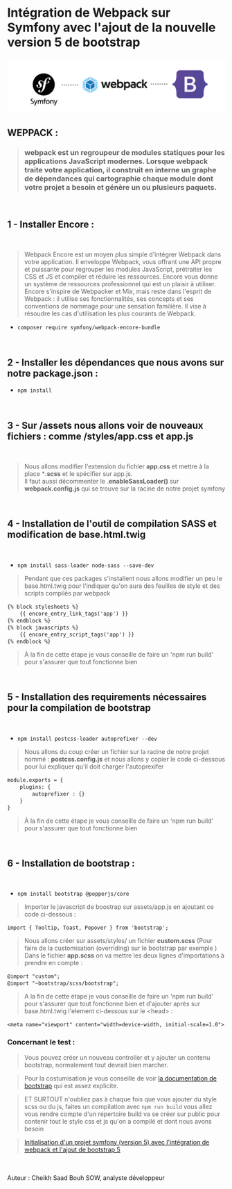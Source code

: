 # Intégration de Webpack sur  Symfony avec l'ajout de la nouvelle version 5 de bootstrap

![symfony - bootstrap 5 - Webpack](articles_webpack.jpg)
<br>

## WEPPACK : 
> ### webpack est un regroupeur de modules statiques pour les applications JavaScript modernes. Lorsque webpack traite votre application, il construit en interne un graphe de dépendances qui cartographie chaque module dont votre projet a besoin et génère un ou plusieurs paquets.


<br>

## 1 - Installer **Encore** : 

<br>

> Webpack Encore est un moyen plus simple d'intégrer Webpack dans votre application. Il enveloppe Webpack, vous offrant une API propre et puissante pour regrouper les modules JavaScript, prétraiter les CSS et JS et compiler et réduire les ressources. Encore vous donne un système de ressources professionnel qui est un plaisir à utiliser.
Encore s'inspire de Webpacker et Mix, mais reste dans l'esprit de Webpack : il utilise ses fonctionnalités, ses concepts et ses conventions de nommage pour une sensation familière. Il vise à résoudre les cas d'utilisation les plus courants de Webpack.

- `composer require symfony/webpack-encore-bundle`


<br>

## 2 - Installer les dépendances que nous avons sur notre package.json : 

- `npm install`

<br>

## 3 - Sur /assets nous allons voir de nouveaux fichiers : comme /styles/app.css et  app.js

<br>

> Nous allons modifier l'extension du fichier **app.css** et mettre à la place ***.scss** et le spécifier sur app.js. <br> Il faut aussi décommenter le .**enableSassLoader()** sur **webpack.config.js** qui se trouve sur la racine de notre projet symfony

<br>

## 4 - Installation de l'outil de compilation SASS et modification de base.html.twig

<br>

- `npm install sass-loader node-sass --save-dev`

> Pendant que ces packages s'installent nous allons modifier un peu le base.html.twig pour l'indiquer qu'on aura des feuilles de style et  des scripts compilés par webpack

```  
{% block stylesheets %}
    {{ encore_entry_link_tags('app') }}
{% endblock %}
{% block javascripts %}
    {{ encore_entry_script_tags('app') }}
{% endblock %}
```

> À la fin de cette étape je vous conseille de faire un 'npm run build' pour s'assurer que tout fonctionne bien

<br>

## 5 - Installation des requirements nécessaires pour la compilation de bootstrap

<br>

- `npm install postcss-loader autoprefixer --dev`

>   Nous allons du coup créer un fichier sur la racine de notre projet nommé : **postcss.config.js** et nous allons y copier le code ci-dessous pour lui expliquer qu'il doit charger l'autoprexifer

```
module.exports = {
    plugins: {
        autoprefixer : {}
    }
}
```

> À la fin de cette étape je vous conseille de faire un 'npm run build' pour s'assurer que tout fonctionne bien

<br>

## 6 - Installation de bootstrap : 

<br>

- `npm install bootstrap @popperjs/core`

> Importer le javascript de boostrap sur assets/app.js en ajoutant ce code ci-dessous  : 

```
import { Tooltip, Toast, Popover } from 'bootstrap';
```

> Nous allons créer sur assets/styles/ un fichier **custom.scss** (Pour faire de la customisation (overriding) sur le bootstrap par exemple ) 
> Dans le fichier **app.scss** on va mettre les deux lignes d'importations à prendre en compte :

```
@import "custom";
@import "~bootstrap/scss/bootstrap";
```

> A la fin de cette étape je vous conseille de faire un 'npm run build' pour s'assurer que tout fonctionne bien et d'ajouter après sur base.html.twig l'element ci-dessous sur le \<head> :
```
<meta name="viewport" content="width=device-width, initial-scale=1.0">
```


### Concernant le test :

> Vous pouvez créer un nouveau controller  et y ajouter un contenu bootstrap, normalement tout devrait bien marcher. 

> Pour la costumisation je vous conseille de voir [la documentation de bootstrap](https://getbootstrap.com/docs/5.0/customize/sass/) qui est assez explicite.

> ET SURTOUT n'oubliez pas à chaque fois que vous ajouter du style scss ou du js, faites un compilation avec `npm run build`  vous allez vous rendre compte d'un répertoire build va se créer sur public pour contenir tout le style css et js qu'on a compilé et dont nous avons besoin

> [Initialisation d'un projet symfony (version 5) avec l'intégration de webpack et l'ajout de bootstrap 5](https://github.com/codebysaadbouh/symfony_webpack_bootstrap-initialization)

<br>
<br>
Auteur :  Cheikh Saad Bouh SOW, analyste développeur
